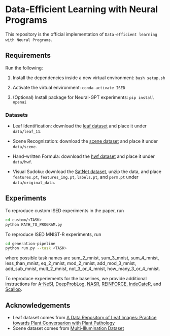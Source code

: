 # Data-Efficient Learning with Neural Programs
This repository is the official implementation of `Data-efficient learning with Neural Programs`.

## Requirements

Run the following:

1. Install the dependencies inside a new virtual environment: `bash setup.sh`

2. Activate the virtual environment: `conda activate ISED`

3. (Optional) Install package for Neural-GPT experiments: `pip install openai`

### Datasets
* Leaf Identification: download the [leaf dataset](https://drive.google.com/file/d/1A9399fqTk3cR8eaRWCByCuh0_85D1JQc/view?usp=share_link) and place it under `data/leaf_11`.

* Scene Recognization: download the [scene dataset](https://drive.google.com/file/d/1ICXMkwP4gWzcC4My_UWALpXaAoRIiSTt/view?usp=share_link) and place it under `data/scene`.

* Hand-written Formula: download the [hwf dataset](https://drive.google.com/file/d/1VW--BO_CSxzB9C7-ZpE3_hrZbXDqlMU-/view?usp=share_link) and place it under `data/hwf`.

* Visual Sudoku: download the [SatNet dataset](https://powei.tw/sudoku.zip), unzip the data, and place `features.pt`, `features_img.pt`, `labels.pt`, and `perm.pt` under `data/original_data`. 

## Experiments
To reproduce custom ISED experiments in the paper, run 
```bash
cd custom/<TASK>
python PATH_TO_PROGRAM.py
```

To reproduce ISED MNIST-R experiments, run
```bash
cd generation-pipeline
python run.py --task <TASK>
```
where possible task names are sum_2_mnist, sum_3_mnist, sum_4_mnist, less_than_mnist, eq_2_mnist, mod_2_mnist, add_mod_3_mnist, add_sub_mnist, mult_2_mnist, not_3_or_4_mnist, how_many_3_or_4_mnist.

To reproduce experiements for the baselines, we provide additional instructions for [A-NeSI](baselines/a-nesi/readme.md), [DeepProbLog](baselines/dpl/readme.md), [NASR](baselines/nasr/readme.md), [REINFORCE, IndeCateR](baselines/reinforce/readme.md), and [Scallop](baselines/scallop/readme.md).


## Acknowledgements
* Leaf dataset comes from [A Data Repository of Leaf Images: Practice towards Plant Conversarion with Plant Pathology](https://ieeexplore.ieee.org/document/9036158) 
* Scene dataset comes from [Multi-Illumination Dataset](https://projects.csail.mit.edu/illumination/databrowser/index-by-type.html#)